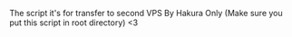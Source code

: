 The script it's for transfer to second VPS By Hakura Only
(Make sure you put this script in root directory)
<3
